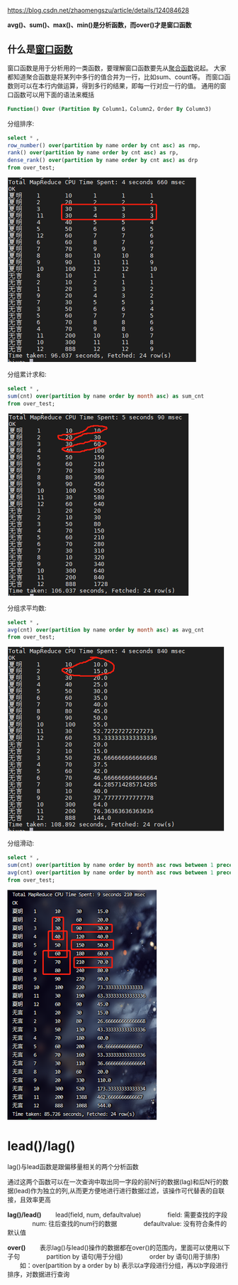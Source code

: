

https://blog.csdn.net/zhaomengszu/article/details/124084628

**avg()、sum()、max()、min()是分析函数，而over()才是窗口函数**

## 什么是[窗口函数](https://so.csdn.net/so/search?q=窗口函数&spm=1001.2101.3001.7020)

窗口函数是用于分析用的一类函数，要理解窗口函数要先从[聚合函数](https://so.csdn.net/so/search?q=聚合函数&spm=1001.2101.3001.7020)说起。 大家都知道聚合函数是将某列中多行的值合并为一行，比如sum、count等。 而窗口函数则可以在本行内做运算，得到多行的结果，即每一行对应一行的值。 通用的窗口函数可以用下面的语法来概括

```sql
Function() Over (Partition By Column1，Column2，Order By Column3)
```

分组排序:

```sql
select * ,
row_number() over(partition by name order by cnt asc) as rmp，
rank() over(partition by name order by cnt asc) as rp,
dense_rank() over(partition by name order by cnt asc) as drp 
from over_test;
```

![img](../typora-user-images/3b3314c85bf44723847ad41522a27ceb.png)

分组累计求和:

```sql
select * ,
sum(cnt) over(partition by name order by month asc) as sum_cnt 
from over_test;
```

 ![img](../typora-user-images/b170b8d837574d269bda4af42ab8a16b.png)

分组求平均数:

```sql
select * ,
avg(cnt) over(partition by name order by month asc) as avg_cnt 
from over_test;
```

![img](../typora-user-images/efe078a92ca348ef82705fd59d52dc51.png)

分组滑动:

```sql
select * ,
sum(cnt) over(partition by name order by month asc rows between 1 preceding and 1 following) as sum_cnt ,
avg(cnt) over(partition by name order by month asc rows between 1 preceding and 1 following) as avg_cnt 
from over_test;
```

![img](../typora-user-images/1238b8ae4d034670ac2f4e40789ba2dd.png)

# lead()/lag()

lag()与lead函数是跟偏移量相关的两个分析函数

通过这两个函数可以在一次查询中取出同一字段的前N行的数据(lag)和后N行的数据(lead)作为独立的列,从而更方便地进行进行数据过滤，该操作可代替表的自联接，且效率更高

**lag()/lead()**
　　lead(field, num, defaultvalue)
　　　　field: 需要查找的字段
　　　　num: 往后查找的num行的数据
　　　　defaultvalue: 没有符合条件的默认值

**over()**
　　表示lag()与lead()操作的数据都在over()的范围内，里面可以使用以下子句
　　　　partition by 语句(用于分组)
　　　　order by 语句()用于排序)
　　如：over(partition by a order by b) 表示以a字段进行分组，再以b字段进行排序，对数据进行查询
